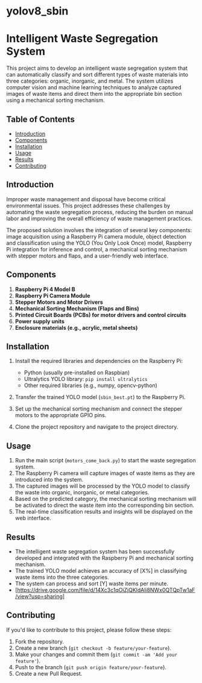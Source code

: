 # yolov8_sbin
 
# Intelligent Waste Segregation System

This project aims to develop an intelligent waste segregation system that can automatically classify and sort different types of waste materials into three categories: organic, inorganic, and metal. The system utilizes computer vision and machine learning techniques to analyze captured images of waste items and direct them into the appropriate bin section using a mechanical sorting mechanism.

## Table of Contents

- [Introduction](#introduction)
- [Components](#components)
- [Installation](#installation)
- [Usage](#usage)
- [Results](#results)
- [Contributing](#contributing)

## Introduction

Improper waste management and disposal have become critical environmental issues. This project addresses these challenges by automating the waste segregation process, reducing the burden on manual labor and improving the overall efficiency of waste management practices.

The proposed solution involves the integration of several key components: image acquisition using a Raspberry Pi camera module, object detection and classification using the YOLO (You Only Look Once) model, Raspberry Pi integration for inference and control, a mechanical sorting mechanism with stepper motors and flaps, and a user-friendly web interface.

## Components

1. **Raspberry Pi 4 Model B**
2. **Raspberry Pi Camera Module**
3. **Stepper Motors and Motor Drivers**
4. **Mechanical Sorting Mechanism (Flaps and Bins)**
5. **Printed Circuit Boards (PCBs) for motor drivers and control circuits**
6. **Power supply units**
7. **Enclosure materials (e.g., acrylic, metal sheets)**

## Installation

1. Install the required libraries and dependencies on the Raspberry Pi:
   - Python (usually pre-installed on Raspbian)
   - Ultralytics YOLO library: `pip install ultralytics`
   - Other required libraries (e.g., numpy, opencv-python)

2. Transfer the trained YOLO model (`sbin_best.pt`) to the Raspberry Pi.

3. Set up the mechanical sorting mechanism and connect the stepper motors to the appropriate GPIO pins.

4. Clone the project repository and navigate to the project directory.

## Usage

1. Run the main script (`motors_come_back.py`) to start the waste segregation system.
2. The Raspberry Pi camera will capture images of waste items as they are introduced into the system.
3. The captured images will be processed by the YOLO model to classify the waste into organic, inorganic, or metal categories.
4. Based on the predicted category, the mechanical sorting mechanism will be activated to direct the waste item into the corresponding bin section.
5. The real-time classification results and insights will be displayed on the web interface.

## Results

- The intelligent waste segregation system has been successfully developed and integrated with the Raspberry Pi and mechanical sorting mechanism.
- The trained YOLO model achieves an accuracy of [X%] in classifying waste items into the three categories.
- The system can process and sort [Y] waste items per minute.
- [https://drive.google.com/file/d/14Xc3c1qOiZjQKldAli8NWx0QTQpTw1aF/view?usp=sharing]

## Contributing

If you'd like to contribute to this project, please follow these steps:

1. Fork the repository.
2. Create a new branch (`git checkout -b feature/your-feature`).
3. Make your changes and commit them (`git commit -am 'Add your feature'`).
4. Push to the branch (`git push origin feature/your-feature`).
5. Create a new Pull Request.
